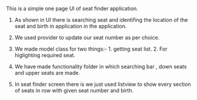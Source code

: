 This is a simple one page UI of seat finder application.

1. As shown in UI there is searching seat and identifing the location of the seat and birth in application in the application.

2. We used provider to update our seat number as per choice.

3. We made model class for two things:- 1. getting seat list. 2. For higlighting required seat.

4. We have made functionality folder in which searching bar , down seats and upper seats are made.

5. In seat finder screen there is we just used listview to show every section of seats in row with given seat number and birth.

